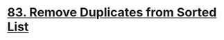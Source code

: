 # [83. Remove Duplicates from Sorted List](https://leetcode.com/problems/remove-duplicates-from-sorted-list/)

